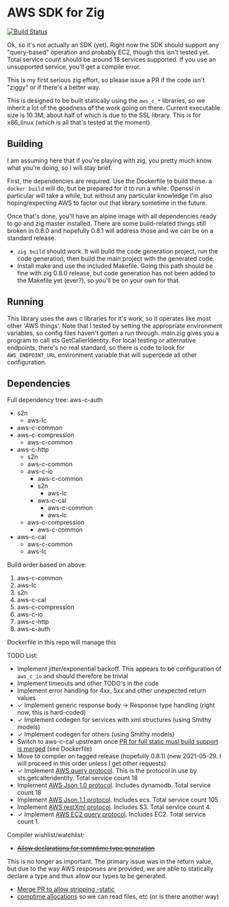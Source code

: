 # AWS SDK for Zig

[![Build Status](https://drone.lerch.org/api/badges/lobo/aws-sdk-for-zig/status.svg)](https://drone.lerch.org/lobo/aws-sdk-for-zig)

Ok, so it's not actually an SDK (yet). Right now the SDK should support
any "query-based" operation and probably EC2, though this isn't tested yet.
Total service count should be around 18 services supported. If you use an
unsupported service, you'll get a compile error.

This is my first serious zig effort, so please issue a PR if the code isn't
"ziggy" or if there's a better way.

This is designed to be built statically using the `aws_c_*` libraries, so
we inherit a lot of the goodness of the work going on there. Current
executable size is 10.3M, about half of which is due to the SSL library.
This is for x86_linux (which is all that's tested at the moment).

## Building

I am assuming here that if you're playing with zig, you pretty much know
what you're doing, so I will stay brief.

First, the dependencies are required. Use the Dockerfile to build these.
a `docker build` will do, but be prepared for it to run a while. Openssl in
particular will take a while, but without any particular knowledge
I'm also hoping/expecting AWS to factor out that library sometime in
the future.

Once that's done, you'll have an alpine image with all dependencies ready
to go and zig master installed. There are some build-related things still
broken in 0.8.0 and hopefully 0.8.1 will address those and we can be on
a standard release.

* `zig build` should work. It will build the code generation project, run
  the code generation, then build the main project with the generated code.
* Install make and use the included Makefile. Going this path should be fine
  with zig 0.8.0 release, but code generation has not been added to the
  Makefile yet (ever?), so you'll be on your own for that.

## Running

This library uses the aws c libraries for it's work, so it operates like most
other 'AWS things'. Note that I tested by setting the appropriate environment
variables, so config files haven't gotten a run through.
main.zig gives you a program to call sts GetCallerIdentity.
For local testing or alternative endpoints, there's no real standard, so
there is code to look for `AWS_ENDPOINT_URL` environment variable that will
supercede all other configuration.

## Dependencies


Full dependency tree:
aws-c-auth
   * s2n
      * aws-lc
   * aws-c-common
   * aws-c-compression
     * aws-c-common
   * aws-c-http
     * s2n
     * aws-c-common
     * aws-c-io
       * aws-c-common
       * s2n
         * aws-lc
       * aws-c-cal
         * aws-c-common
         * aws-lc
     * aws-c-compression
       * aws-c-common
   * aws-c-cal
     * aws-c-common
     * aws-lc

Build order based on above:

1. aws-c-common
1. aws-lc
2. s2n
2. aws-c-cal
2. aws-c-compression
3. aws-c-io
4. aws-c-http
5. aws-c-auth

Dockerfile in this repo will manage this

TODO List:

* Implement jitter/exponential backoff. This appears to be configuration of `aws_c_io` and should therefore be trivial
* Implement timeouts and other TODO's in the code
* Implement error handling for 4xx, 5xx and other unexpected return values
* ✓ Implement generic response body -> Response type handling (right now, this is hard-coded)
* ✓ Implement codegen for services with xml structures (using Smithy models)
* ✓ Implement codegen for others (using Smithy models)
* Switch to aws-c-cal upstream once [PR for full static musl build support is merged](https://github.com/awslabs/aws-c-cal/pull/89) (see Dockerfile)
* Move to compiler on tagged release (hopefully 0.8.1)
(new 2021-05-29. I will proceed in this order unless I get other requests)
* ✓ Implement [AWS query protocol](https://awslabs.github.io/smithy/1.0/spec/aws/aws-query-protocol.html). This is the protocol in use by sts.getcalleridentity. Total service count 18
* Implement [AWS Json 1.0 protocol](https://awslabs.github.io/smithy/1.0/spec/aws/aws-json-1_0-protocol.html). Includes dynamodb. Total service count 18
* Implement [AWS Json 1.1 protocol](https://awslabs.github.io/smithy/1.0/spec/aws/aws-json-1_1-protocol.html). Includes ecs. Total service count 105
* Implement [AWS restXml protocol](https://awslabs.github.io/smithy/1.0/spec/aws/aws-restxml-protocol.html). Includes S3. Total service count 4.
* ✓ Implement [AWS EC2 query protocol](https://awslabs.github.io/smithy/1.0/spec/aws/aws-ec2-query-protocol.html). Includes EC2. Total service count 1.

Compiler wishlist/watchlist:

* ~~[Allow declarations for comptime type generation](https://github.com/ziglang/zig/issues/6709)~~

This is no longer as important. The primary issue was in the return value, but
due to the way AWS responses are provided, we are able to statically declare a
type and thus allow our types to be generated.

* [Merge PR to allow stripping -static](https://github.com/ziglang/zig/pull/8248)
* [comptime allocations](https://github.com/ziglang/zig/issues/1291) so we can read files, etc (or is there another way)
